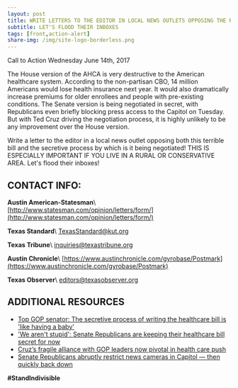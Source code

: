 ```yaml
---
layout: post
title: WRITE LETTERS TO THE EDITOR IN LOCAL NEWS OUTLETS OPPOSING THE REPEAL OF THE ACA
subtitle: LET'S FLOOD THEIR INBOXES
tags: [front,action-alert]
share-img: /img/site-logo-borderless.png
---
```

Call to Action Wednesday June 14th, 2017

The House version of the AHCA is very destructive to the American healthcare system. According to the non-partisan CBO, 14 million Americans would lose health insurance next year. It would also dramatically increase premiums for older enrollees and people with pre-existing conditions. The Senate version is being negotiated in secret, with Republicans even briefly blocking press access to the Capitol on Tuesday. But with Ted Cruz driving the negotiation process, it is highly unlikely to be any improvement over the House version.

Write a letter to the editor in a local news outlet opposing both this terrible bill and the secretive process by which is it being negotiated! THIS IS ESPECIALLY IMPORTANT IF YOU LIVE IN A RURAL OR CONSERVATIVE AREA. Let's flood their inboxes!

## CONTACT INFO:

**Austin American-Statesman**\\
[http://www.statesman.com/opinion/letters/form/](http://www.statesman.com/opinion/letters/form/)

**Texas Standard**\\
[TexasStandard@kut.org](mailto:TexasStandard@kut.org)

**Texas Tribune**\\
[inquiries@texastribune.org](mailto:inquiries@texastribune.org)

**Austin Chronicle**\\
[https://www.austinchronicle.com/gyrobase/Postmark](https://www.austinchronicle.com/gyrobase/Postmark)

**Texas Observer**\\
[editors@texasobserver.org](mailto:editors@texasobserver.org)

## ADDITIONAL RESOURCES

* [Top GOP senator: The secretive process of writing the healthcare bill is 'like having a baby'](http://www.businessinsider.com/john-cornyn-healthcare-bill-senate-baby-2017-6)
* ['We aren't stupid': Senate Republicans are keeping their healthcare bill secret for now](http://www.businessinsider.com/senate-republican-healthcare-bill-cbo-score-2017-6)
* [Cruz’s fragile alliance with GOP leaders now pivotal in health care push](https://www.texastribune.org/2017/06/13/cruzs-fragile-alliance-gop-leaders-now-pivotal-health-care-push/)
* [Senate Republicans abruptly restrict news cameras in Capitol — then quickly back down](https://www.bostonglobe.com/news/politics/2017/06/13/senate-republicans-abruptly-restrict-news-cameras-congressional-corridors/vUv79vyCsFUaDSjZUn6KzM/story.html)

**#StandIndivisible**
